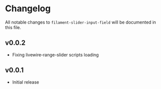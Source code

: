 # Changelog

All notable changes to `filament-slider-input-field` will be documented in this file.

## v0.0.2
- Fixing livewire-range-slider scripts loading

## v0.0.1
- Initial release